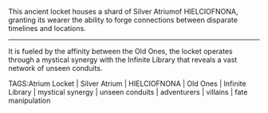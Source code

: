 This ancient locket houses a shard of Silver Atriumof HIELCIOFNONA, granting its wearer the ability to forge connections between disparate timelines and locations. 


---
It is fueled by the affinity between the Old Ones, the locket operates through a mystical synergy with the Infinite Library that reveals a vast network of unseen conduits. 


TAGS:Atrium Locket | Silver Atrium | HIELCIOFNONA | Old Ones | Infinite Library | mystical synergy | unseen conduits | adventurers | villains | fate manipulation
